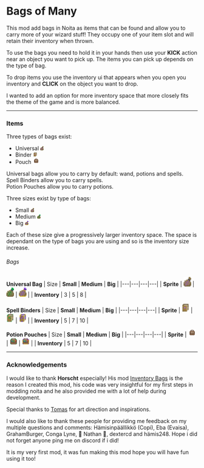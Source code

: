 # Bags of Many

This mod add bags in Noita as items that can be found and allow you to carry more of your wizard stuff! They occupy one of your item slot and will retain their inventory when thrown.

To use the bags you need to hold it in your hands then use your **KICK** action near an object you want to pick up. The items you can pick up depends on the type of bag.

To drop items you use the inventory ui that appears when you open you inventory and **CLICK** on the object you want to drop.

I wanted to add an option for more inventory space that more closely fits the theme of the game and is more balanced.

---

### Items

Three types of bags exist:
- Universal <img src="files/ui_gfx/bag_universal_small.png">
- Binder <img src="files/ui_gfx/bag_spells_small.png">
- Pouch <img src="files/ui_gfx/bag_potions_small.png">

Universal bags allow you to carry by default: wand, potions and spells.  
Spell Binders allow you to carry spells.  
Potion Pouches allow you to carry potions.  

Three sizes exist by type of bags:
- Small <img src="files/ui_gfx/bag_universal_small.png">
- Medium <img src="files/ui_gfx/bag_universal_medium.png">
- Big <img src="files/ui_gfx/bag_universal_big.png">

Each of these size give a progressively larger inventory space. The space is dependant on the type of bags you are using and so is the inventory size increase.

###### Bags

**Universal Bag**
| Size  | **Small** | **Medium** | **Big** |
|---|---|---|---|
| **Sprite** | <img style="width:20px" src="files/ui_gfx/bag_universal_small.png"> | <img style="width:20px" src="files/ui_gfx/bag_universal_medium.png"> | <img style="width:20px" src="files/ui_gfx/bag_universal_big.png"> |
| **Inventory** | 3 | 5 | 8 |
<br>

**Spell Binders** 
| Size | **Small** | **Medium** | **Big** |
|---|---|---|---|
| **Sprite** | <img style="width:20px" src="files/ui_gfx/bag_spells_small.png"> | <img style="width:20px" src="files/ui_gfx/bag_spells_medium.png"> | <img style="width:20px" src="files/ui_gfx/bag_spells_big.png"> |
| **Inventory** | 5 | 7 | 10 |
<br>

**Potion Pouches** 
| Size  | **Small** | **Medium** | **Big** |
|---|---|---|---|
| **Sprite** | <img style="width:20px" src="files/ui_gfx/bag_potions_small.png"> | <img style="width:20px" src="files/ui_gfx/bag_potions_medium.png"> | <img style="width:20px" src="files/ui_gfx/bag_potions_big.png"> |
| **Inventory** | 5 | 7 | 10 |
<br>

---

### Acknowledgements

I would like to thank **Horscht** especially! His mod [Inventory Bags](https://modworkshop.net/mod/32437) is the reason I created this mod, his code was very insightful for my first steps in modding noita and he also provided me with a lot of help during development.

Special thanks to [Tomas](https://github.com/T-Clark-D) for art direction and inspirations.

I would also like to thank these people for providing me feedback on my multiple questions and comments: HämisinpääIIikkö (Copi), Eba (Evaisa), GrahamBurger, Conga Lyne, 🐌 Nathan 🐢, dextercd and hämis248. Hope i did not forget anyone ping me on discord if i did!

It is my very first mod, it was fun making this mod hope you will have fun using it too!
